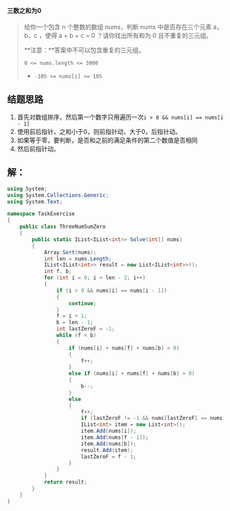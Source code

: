 #### 三数之和为0

> 给你一个包含 n 个整数的数组 nums，判断 nums 中是否存在三个元素 a，b，c ，使得 a + b + c = 0 ？请你找出所有和为 0 且不重复的三元组。
>
> **注意：**答案中不可以包含重复的三元组。
>
>  `0 <= nums.length <= 3000`
>
> - `-105 <= nums[i] <= 105`
>

## 结题思路

1. 首先对数组排序，然后第一个数字只用遍历一次`i > 0 && nums[i] == nums[i - 1]`
2. 使用前后指针，之和小于0，则前指针动，大于0，后指针动。
3. 如果等于零，要判断，是否和之前的满足条件的第二个数值是否相同
4. 然后前指针动。

## 解：

```c#
using System;
using System.Collections.Generic;
using System.Text;

namespace TaskExercise
{
    public class ThreeNumSumZero
    {
        public static IList<IList<int>> Solve(int[] nums)
        {
            Array.Sort(nums);
            int len = nums.Length;
            IList<IList<int>> result = new List<IList<int>>();
            int f, b;
            for (int i = 0; i < len - 2; i++)
            {
                if (i > 0 && nums[i] == nums[i - 1])
                {
                    continue;
                }
                f = i + 1;
                b = len - 1;
                int lastZeroF = -1;
                while (f < b)
                {
                    if (nums[i] + nums[f] + nums[b] < 0)
                    {
                        f++;
                    }
                    else if (nums[i] + nums[f] + nums[b] > 0)
                    {
                        b--;
                    }
                    else
                    {
                        f++;
                        if (lastZeroF != -1 && nums[lastZeroF] == nums[f - 1]) continue;
                        IList<int> item = new List<int>();
                        item.Add(nums[i]);
                        item.Add(nums[f - 1]);
                        item.Add(nums[b]);
                        result.Add(item);
                        lastZeroF = f - 1;
                    }
                }
            }
            return result;
        }
    }
}


```
